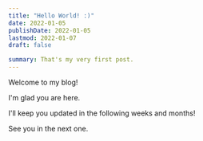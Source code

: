```yaml
---
title: "Hello World! :)"
date: 2022-01-05
publishDate: 2022-01-05
lastmod: 2022-01-07
draft: false

summary: That's my very first post.
---
```


Welcome to my blog!

I'm glad you are here.

I'll keep you updated in the following weeks and months!

See you in the next one.
